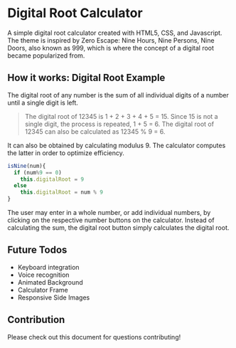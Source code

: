 # Digital Root Calculator

A simple digital root calculator created with HTML5, CSS, and Javascript. The theme is inspired by Zero Escape: Nine Hours, Nine Persons, Nine Doors, also known as 999, which is where the concept of a digital root became popularized from.

## How it works: Digital Root Example

The digital root of any number is the sum of all individual digits of a number until a single digit is left.

> The digital root of 12345 is 1 + 2 + 3 + 4 + 5 = 15. 
> Since 15 is not a single digit, the process is repeated, 1 + 5 = 6. 
> The digital root of 12345 can also be calculated as 12345 % 9 = 6. 

It can also be obtained by calculating modulus 9.
The calculator computes the latter in order to optimize efficiency.

```javascript
isNine(num){
  if (num%9 == 0)
    this.digitalRoot = 9
  else
    this.digitalRoot = num % 9
}
```
The user may enter in a whole number, or add individual numbers, by clicking on the respective number buttons on the calculator. Instead of calculating the sum, the digital root button simply calculates the digital root.

## Future Todos
* Keyboard integration
* Voice recognition
* Animated Background
* Calculator Frame
* Responsive Side Images

## Contribution
Please check out this document for questions contributing!
